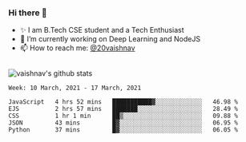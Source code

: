 ### Hi there 👋

<!--
**vaishnav-197/vaishnav-197** is a ✨ _special_ ✨ repository because its `README.md` (this file) appears on your GitHub profile.

Here are some ideas to get you started:
-->

- ✨ I am B.Tech CSE student and a Tech Enthusiast
- 🔭 I’m currently working on Deep Learning and NodeJS
- 📫 How to reach me: [@20vaishnav](https://twitter.com/20vaishnav)


<img src="https://github.com/vaishnav-197/vaishnav-197/blob/main/images/stat.svg" alt=""/>


![vaishnav's github stats](https://github-readme-stats.vercel.app/api?username=vaishnav-197&show_icons=true&theme=dark&count_private=true)


<!--START_SECTION:waka-->
```text
Week: 10 March, 2021 - 17 March, 2021

JavaScript   4 hrs 52 mins   ███████████▓░░░░░░░░░░░░░   46.98 % 
EJS          2 hrs 57 mins   ███████░░░░░░░░░░░░░░░░░░   28.49 % 
CSS          1 hr 1 min      ██▒░░░░░░░░░░░░░░░░░░░░░░   09.88 % 
JSON         43 mins         █▓░░░░░░░░░░░░░░░░░░░░░░░   06.95 % 
Python       37 mins         █▓░░░░░░░░░░░░░░░░░░░░░░░   06.05 % 
```
<!--END_SECTION:waka-->
